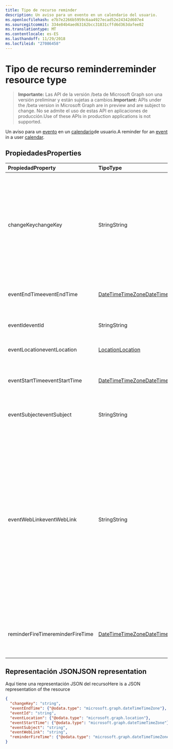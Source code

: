 ```yaml
---
title: Tipo de recurso reminder
description: Un aviso para un evento en un calendario del usuario.
ms.openlocfilehash: e7b7e2266b5959c6aa4927ecad52e24342d607e4
ms.sourcegitcommit: 334e84b4aed63162bcc31831cffd6d363dafee02
ms.translationtype: MT
ms.contentlocale: es-ES
ms.lasthandoff: 11/29/2018
ms.locfileid: "27086458"
---
```

# <a name="reminder-resource-type"></a><span data-ttu-id="1518f-103">Tipo de recurso reminder</span><span class="sxs-lookup"><span data-stu-id="1518f-103">reminder resource type</span></span>

> <span data-ttu-id="1518f-104">**Importante:** Las API de la versión /beta de Microsoft Graph son una versión preliminar y están sujetas a cambios.</span><span class="sxs-lookup"><span data-stu-id="1518f-104">**Important:** APIs under the /beta version in Microsoft Graph are in preview and are subject to change.</span></span> <span data-ttu-id="1518f-105">No se admite el uso de estas API en aplicaciones de producción.</span><span class="sxs-lookup"><span data-stu-id="1518f-105">Use of these APIs in production applications is not supported.</span></span>

<span data-ttu-id="1518f-106">Un aviso para un [evento](event.md) en un [calendario](calendar.md)de usuario.</span><span class="sxs-lookup"><span data-stu-id="1518f-106">A reminder for an [event](event.md) in a user [calendar](calendar.md).</span></span>

## <a name="properties"></a><span data-ttu-id="1518f-107">Propiedades</span><span class="sxs-lookup"><span data-stu-id="1518f-107">Properties</span></span>
| <span data-ttu-id="1518f-108">Propiedad</span><span class="sxs-lookup"><span data-stu-id="1518f-108">Property</span></span>     | <span data-ttu-id="1518f-109">Tipo</span><span class="sxs-lookup"><span data-stu-id="1518f-109">Type</span></span>   |<span data-ttu-id="1518f-110">Descripción</span><span class="sxs-lookup"><span data-stu-id="1518f-110">Description</span></span>|
|:---------------|:--------|:----------|
|<span data-ttu-id="1518f-111">changeKey</span><span class="sxs-lookup"><span data-stu-id="1518f-111">changeKey</span></span>|<span data-ttu-id="1518f-112">String</span><span class="sxs-lookup"><span data-stu-id="1518f-112">String</span></span>|<span data-ttu-id="1518f-p102">Identifica la versión del aviso. Cada vez que cambia el aviso, cambia también **changeKey**. Permite que Exchange aplique los cambios a la versión correcta del objeto.</span><span class="sxs-lookup"><span data-stu-id="1518f-p102">Identifies the version of the reminder. Every time the reminder is changed, **changeKey** changes as well. This allows Exchange to apply changes to the correct version of the object.</span></span>|
|<span data-ttu-id="1518f-116">eventEndTime</span><span class="sxs-lookup"><span data-stu-id="1518f-116">eventEndTime</span></span>|[<span data-ttu-id="1518f-117">DateTimeTimeZone</span><span class="sxs-lookup"><span data-stu-id="1518f-117">DateTimeTimeZone</span></span>](datetimetimezone.md)|<span data-ttu-id="1518f-118">Fecha, hora y zona horaria en que finaliza el evento.</span><span class="sxs-lookup"><span data-stu-id="1518f-118">The date, time and time zone that the event ends.</span></span>|
|<span data-ttu-id="1518f-119">eventId</span><span class="sxs-lookup"><span data-stu-id="1518f-119">eventId</span></span>|<span data-ttu-id="1518f-120">String</span><span class="sxs-lookup"><span data-stu-id="1518f-120">String</span></span>|<span data-ttu-id="1518f-p103">Identificador único del evento. Solo lectura.</span><span class="sxs-lookup"><span data-stu-id="1518f-p103">The unique ID of the event. Read only.</span></span>|
|<span data-ttu-id="1518f-123">eventLocation</span><span class="sxs-lookup"><span data-stu-id="1518f-123">eventLocation</span></span>|[<span data-ttu-id="1518f-124">Location</span><span class="sxs-lookup"><span data-stu-id="1518f-124">Location</span></span>](location.md)|<span data-ttu-id="1518f-125">Ubicación del evento.</span><span class="sxs-lookup"><span data-stu-id="1518f-125">The location of the event.</span></span>|
|<span data-ttu-id="1518f-126">eventStartTime</span><span class="sxs-lookup"><span data-stu-id="1518f-126">eventStartTime</span></span>|[<span data-ttu-id="1518f-127">DateTimeTimeZone</span><span class="sxs-lookup"><span data-stu-id="1518f-127">DateTimeTimeZone</span></span>](datetimetimezone.md)|<span data-ttu-id="1518f-128">Fecha, hora y zona horaria en que comienza el evento.</span><span class="sxs-lookup"><span data-stu-id="1518f-128">The date, time, and time zone that the event starts.</span></span>|
|<span data-ttu-id="1518f-129">eventSubject</span><span class="sxs-lookup"><span data-stu-id="1518f-129">eventSubject</span></span>|<span data-ttu-id="1518f-130">String</span><span class="sxs-lookup"><span data-stu-id="1518f-130">String</span></span>|<span data-ttu-id="1518f-131">Texto de la línea de asunto del evento.</span><span class="sxs-lookup"><span data-stu-id="1518f-131">The text of the event's subject line.</span></span>|
|<span data-ttu-id="1518f-132">eventWebLink</span><span class="sxs-lookup"><span data-stu-id="1518f-132">eventWebLink</span></span>|<span data-ttu-id="1518f-133">String</span><span class="sxs-lookup"><span data-stu-id="1518f-133">String</span></span>|<span data-ttu-id="1518f-134">Dirección URL para abrir el evento en Outlook en la web.</span><span class="sxs-lookup"><span data-stu-id="1518f-134">The URL to open the event in Outlook on the web.</span></span><br/><br/><span data-ttu-id="1518f-p104">El evento se abrirá en el navegador si está conectado a su buzón mediante Outlook en la web. Se le pedirá que inicie sesión si no la ha iniciado ya en el navegador.</span><span class="sxs-lookup"><span data-stu-id="1518f-p104">The event will open in the browser if you are logged in to your mailbox via Outlook on the web. You will be prompted to login if you are not already logged in with the browser.</span></span><br/><br/><span data-ttu-id="1518f-137">Se puede acceder a esta dirección URL desde un iFrame.</span><span class="sxs-lookup"><span data-stu-id="1518f-137">This URL can be accessed from within an iFrame.</span></span>|
|<span data-ttu-id="1518f-138">reminderFireTime</span><span class="sxs-lookup"><span data-stu-id="1518f-138">reminderFireTime</span></span>|[<span data-ttu-id="1518f-139">DateTimeTimeZone</span><span class="sxs-lookup"><span data-stu-id="1518f-139">DateTimeTimeZone</span></span>](datetimetimezone.md)|<span data-ttu-id="1518f-140">Fecha, hora y zona horaria en que se establece que se produzca el aviso.</span><span class="sxs-lookup"><span data-stu-id="1518f-140">The date, time, and time zone that the reminder is set to occur.</span></span>|

## <a name="json-representation"></a><span data-ttu-id="1518f-141">Representación JSON</span><span class="sxs-lookup"><span data-stu-id="1518f-141">JSON representation</span></span>

<span data-ttu-id="1518f-142">Aquí tiene una representación JSON del recurso</span><span class="sxs-lookup"><span data-stu-id="1518f-142">Here is a JSON representation of the resource</span></span>

<!-- {
  "blockType": "resource",
  "optionalProperties": [

  ],
  "@odata.type": "microsoft.graph.reminder"
}-->

```json
{
  "changeKey": "string",
  "eventEndTime": {"@odata.type": "microsoft.graph.dateTimeTimeZone"},
  "eventId": "string",
  "eventLocation": {"@odata.type": "microsoft.graph.location"},
  "eventStartTime": {"@odata.type": "microsoft.graph.dateTimeTimeZone"},
  "eventSubject": "string",
  "eventWebLink": "string",
  "reminderFireTime": {"@odata.type": "microsoft.graph.dateTimeTimeZone"}
}

```

<!-- uuid: 8fcb5dbc-d5aa-4681-8e31-b001d5168d79
2015-10-25 14:57:30 UTC -->
<!-- {
  "type": "#page.annotation",
  "description": "reminder resource",
  "keywords": "",
  "section": "documentation",
  "tocPath": ""
}-->